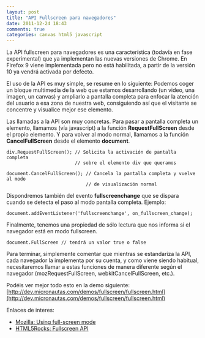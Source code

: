 ```yaml
---
layout: post
title: "API Fullscreen para navegadores"
date: 2011-12-24 18:43
comments: true
categories: canvas html5 javascript
---
```

La API fullscreen para navegadores es una característica (todavía en fase
experimental) que ya implementan las nuevas versiones de Chrome. En Firefox 9
viene implementada pero no está habilitada, a partir de la versión 10 ya vendrá
activada por defecto.

El uso de la API es muy simple, se resume en lo siguiente: Podemos coger un
bloque multimedia de la web que estamos desarrollando (un video, una imagen, 
un canvas) y ampliarlo a pantalla completa para enfocar la atención del 
usuario a esa zona de nuestra web, consiguiendo así que el visitante 
se concentre y visualice mejor ese elemento.

Las llamadas a la API son muy concretas. Para pasar a pantalla completa un 
elemento, llamamos (vía javascript) a la función **RequestFullScreen** desde el
propio elemento. Y para volver al modo normal, llamamos a la función
**CancelFullScreen** desde el elemento **document**.
```
div.RequestFullScreen(); // Solicita la activación de pantalla completa 
                         // sobre el elemento div que queramos

document.CancelFullScreen(); // Cancela la pantalla completa y vuelve al modo
                             // de visualización normal
```

Dispondremos también del evento **fullscreenchange** que se dispara cuando se detecta 
el paso al modo pantalla completa. Ejemplo:
```
document.addEventListener('fullscreenchange', on_fullscreen_change);
```

Finalmente, tenemos una propiedad de sólo lectura que nos informa si el
navegador está en modo fullscreen.
```
document.FullScreen // tendrá un valor true o false
```

Para terminar, simplemente comentar que mientras se estandariza la API, cada
navegador la implementa por su cuenta, y como viene siendo habitual,
necesitaremos llamar a estas funciones de manera diferente según el navegador
(mozRequestFullScreen, webkitCancelFullScreen, etc.). 

Podéis ver mejor todo esto en la demo siguiente:
[http://dev.micronautas.com/demos/fullscreen/fullscreen.html](http://dev.micronautas.com/demos/fullscreen/fullscreen.html)

Enlaces de interes:

* [Mozilla: Using full-screen mode](https://developer.mozilla.org/en/DOM/Using_full-screen_mode)
* [HTML5Rocks: Fullscreen API](http://updates.html5rocks.com/2011/10/Let-Your-Content-Do-the-Talking-Fullscreen-API)
